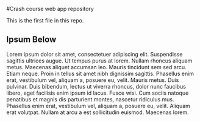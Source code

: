 #Crash course web app repository

This is the first file in this repo.

## Ipsum Below

Lorem ipsum dolor sit amet, consectetuer adipiscing elit. Suspendisse sagittis ultrices augue. Ut tempus purus at lorem. Nullam rhoncus aliquam metus. Maecenas aliquet accumsan leo. Mauris tincidunt sem sed arcu. Etiam neque. Proin in tellus sit amet nibh dignissim sagittis. Phasellus enim erat, vestibulum vel, aliquam a, posuere eu, velit. Mauris metus. Duis pulvinar. Duis bibendum, lectus ut viverra rhoncus, dolor nunc faucibus libero, eget facilisis enim ipsum id lacus. Fusce wisi. Cum sociis natoque penatibus et magnis dis parturient montes, nascetur ridiculus mus. Phasellus enim erat, vestibulum vel, aliquam a, posuere eu, velit. Aliquam erat volutpat. Nullam at arcu a est sollicitudin euismod. Maecenas lorem.

